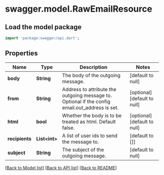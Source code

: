 # swagger.model.RawEmailResource

## Load the model package
```dart
import 'package:swagger/api.dart';
```

## Properties
Name | Type | Description | Notes
------------ | ------------- | ------------- | -------------
**body** | **String** | The body of the outgoing message. | [default to null]
**from** | **String** | Address to attribute the outgoing message to. Optional if the config email.out_address is set. | [optional] [default to null]
**html** | **bool** | Whether the body is to be treated as html. Default false. | [optional] [default to null]
**recipients** | **List&lt;int&gt;** | A list of user ids to send the message to. | [default to []]
**subject** | **String** | The subject of the outgoing message. | [default to null]

[[Back to Model list]](../README.md#documentation-for-models) [[Back to API list]](../README.md#documentation-for-api-endpoints) [[Back to README]](../README.md)


